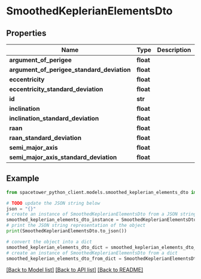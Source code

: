 # SmoothedKeplerianElementsDto


## Properties

Name | Type | Description | Notes
------------ | ------------- | ------------- | -------------
**argument_of_perigee** | **float** |  | [optional] 
**argument_of_perigee_standard_deviation** | **float** |  | [optional] 
**eccentricity** | **float** |  | [optional] 
**eccentricity_standard_deviation** | **float** |  | [optional] 
**id** | **str** |  | [optional] 
**inclination** | **float** |  | [optional] 
**inclination_standard_deviation** | **float** |  | [optional] 
**raan** | **float** |  | [optional] 
**raan_standard_deviation** | **float** |  | [optional] 
**semi_major_axis** | **float** |  | [optional] 
**semi_major_axis_standard_deviation** | **float** |  | [optional] 

## Example

```python
from spacetower_python_client.models.smoothed_keplerian_elements_dto import SmoothedKeplerianElementsDto

# TODO update the JSON string below
json = "{}"
# create an instance of SmoothedKeplerianElementsDto from a JSON string
smoothed_keplerian_elements_dto_instance = SmoothedKeplerianElementsDto.from_json(json)
# print the JSON string representation of the object
print(SmoothedKeplerianElementsDto.to_json())

# convert the object into a dict
smoothed_keplerian_elements_dto_dict = smoothed_keplerian_elements_dto_instance.to_dict()
# create an instance of SmoothedKeplerianElementsDto from a dict
smoothed_keplerian_elements_dto_from_dict = SmoothedKeplerianElementsDto.from_dict(smoothed_keplerian_elements_dto_dict)
```
[[Back to Model list]](../README.md#documentation-for-models) [[Back to API list]](../README.md#documentation-for-api-endpoints) [[Back to README]](../README.md)


